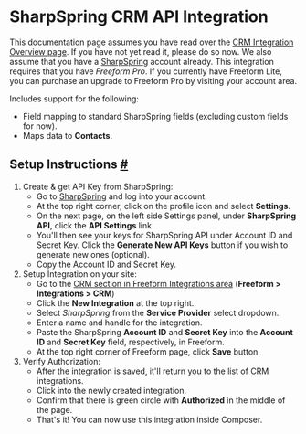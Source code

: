# SharpSpring CRM API Integration

This documentation page assumes you have read over the [CRM Integration Overview page](crm-integrations.md). If you have not yet read it, please do so now. We also assume that you have a [SharpSpring](https://sharpspring.com) account already. This integration requires that you have *Freeform Pro*. If you currently have Freeform Lite, you can purchase an upgrade to Freeform Pro by visiting your account area.

Includes support for the following:

* Field mapping to standard SharpSpring fields (excluding custom fields for now).
* Maps data to **Contacts**.

## Setup Instructions <a href="#setup" id="setup" class="docs-anchor">#</a>

1. Create & get API Key from SharpSpring:
	* Go to [SharpSpring](https://sharpspring.com) and log into your account.
	* At the top right corner, click on the profile icon and select **Settings**.
	* On the next page, on the left side Settings panel, under **SharpSpring API**, click the **API Settings** link.
	* You'll then see your keys for SharpSpring API under Account ID and Secret Key. Click the **Generate New API Keys** button if you wish to generate new ones (optional).
	* Copy the Account ID and Secret Key.
2. Setup Integration on your site:
	* Go to the [CRM section in Freeform Integrations area](crm-integrations.md) (**Freeform > Integrations > CRM**)
	* Click the **New Integration** at the top right.
	* Select *SharpSpring* from the **Service Provider** select dropdown.
	* Enter a name and handle for the integration.
	* Paste the SharpSpring **Account ID** and **Secret Key** into the **Account ID** and **Secret Key** field, respectively, in Freeform.
	* At the top right corner of Freeform page, click **Save** button.
3. Verify Authorization:
	* After the integration is saved, it'll return you to the list of CRM integrations.
	* Click into the newly created integration.
	* Confirm that there is green circle with **Authorized** in the middle of the page.
	* That's it! You can now use this integration inside Composer.
